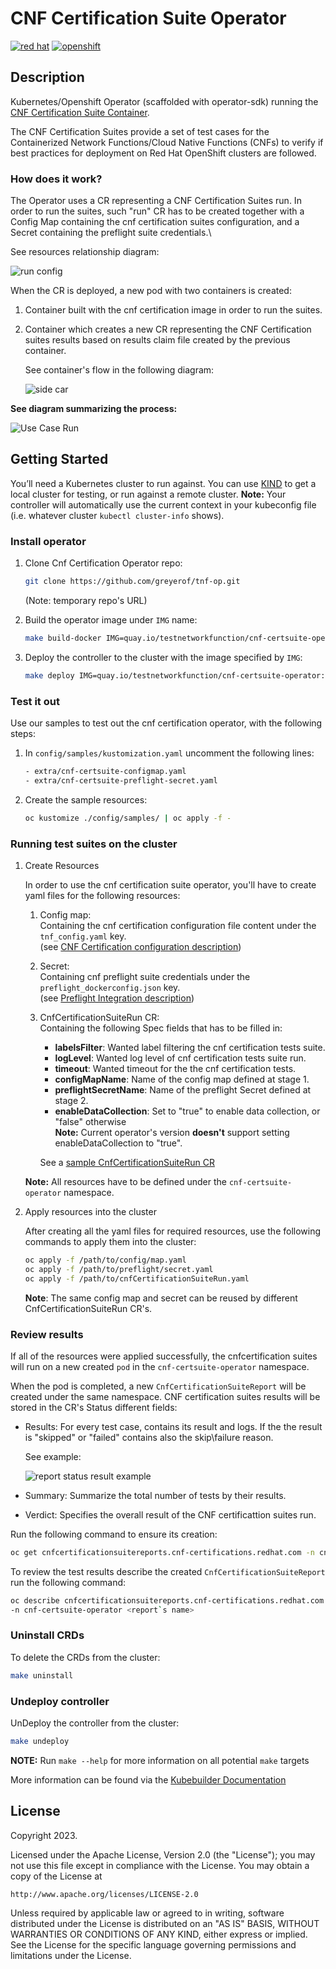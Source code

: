 # CNF Certification Suite Operator

[![red hat](https://img.shields.io/badge/red%20hat---?color=gray&logo=redhat&logoColor=red&style=flat)](https://www.redhat.com)
[![openshift](https://img.shields.io/badge/openshift---?color=gray&logo=redhatopenshift&logoColor=red&style=flat)](https://www.redhat.com/en/technologies/cloud-computing/openshift)

## Description

Kubernetes/Openshift Operator (scaffolded with operator-sdk) running the
[CNF Certification Suite Container](https://github.com/test-network-function/cnf-certification-test).

The CNF Certification Suites provide a set of test cases for the
Containerized Network Functions/Cloud Native Functions (CNFs) to verify if
best practices for deployment on Red Hat OpenShift clusters are followed.

### How does it work?

The Operator uses a CR representing a CNF Certification Suites run.
In order to run the suites, such "run" CR has to be created together
with a Config Map containing the cnf certification suites configuration,
and a Secret containing the preflight suite credentials.\

See resources relationship diagram:

![run config](doc/uml/run_config.png)

When the CR is deployed, a new pod with two containers is created:

1. Container built with the cnf certification image in order to run the suites.
2. Container which creates a new CR representing the CNF Certification suites
results based on results claim file created by the previous container.

    See container's flow in the following diagram:

    ![side car](doc/uml/side_car.png)

**See diagram summarizing the process:**

![Use Case Run](doc/uml/use_case_run.png)

## Getting Started

You’ll need a Kubernetes cluster to run against.
You can use [KIND](https://sigs.k8s.io/kind) to get a local cluster for testing,
or run against a remote cluster.
**Note:** Your controller will automatically use the current context in your
kubeconfig file (i.e. whatever cluster `kubectl cluster-info` shows).

### Install operator

1. Clone Cnf Certification Operator repo:

    ```sh
    git clone https://github.com/greyerof/tnf-op.git
    ```

    (Note: temporary repo's URL)

2. Build the operator image under `IMG` name:

    ```sh
    make build-docker IMG=quay.io/testnetworkfunction/cnf-certsuite-operator:<tag>
    ```

3. Deploy the controller to the cluster with the image specified by `IMG`:

    ```sh
    make deploy IMG=quay.io/testnetworkfunction/cnf-certsuite-operator:<tag>
    ```

### Test it out

Use our samples to test out the cnf certification operator, with the following steps:

1. In `config/samples/kustomization.yaml` uncomment the following lines:

    ```sh
    - extra/cnf-certsuite-configmap.yaml
    - extra/cnf-certsuite-preflight-secret.yaml
    ```

2. Create the sample resources:

    ```sh
    oc kustomize ./config/samples/ | oc apply -f -
    ```

### Running test suites on the cluster

1. Create Resources

    In order to use the cnf certification suite operator,
    you'll have to create yaml files for the following resources:

    1. Config map:\
    Containing the cnf certification configuration file
    content under the `tnf_config.yaml` key.\
    (see [CNF Certification configuration description](https://test-network-function.github.io/cnf-certification-test/configuration/))

    2. Secret:\
    Containing cnf preflight suite credentials
    under the `preflight_dockerconfig.json` key.\
    (see [Preflight Integration description](https://test-network-function.github.io/cnf-certification-test/runtime-env/#disable-intrusive-tests))

    3. CnfCertificationSuiteRun CR:\
    Containing the following Spec fields that has to be filled in:
        - **labelsFilter**: Wanted label filtering the cnf certification tests suite.
        - **logLevel**: Wanted log level of cnf certification tests suite run.
        - **timeout**: Wanted timeout for the the cnf certification tests.
        - **configMapName**: Name of the config map defined at stage 1.
        - **preflightSecretName**: Name of the preflight Secret
        defined at stage 2.
        - **enableDataCollection**: Set to "true" to enable data collection,
        or "false" otherwise\
        **Note:** Current operator's version **doesn't** support
        setting enableDataCollection to "true".

        See a [sample CnfCertificationSuiteRun CR](https://github.com/greyerof/tnf-op/blob/main/config/samples/cnf-certifications_v1alpha1_cnfcertificationsuiterun.yaml)

    **Note:** All resources have to be defined
    under the `cnf-certsuite-operator` namespace.

2. Apply resources into the cluster

    After creating all the yaml files for required resources,
    use the following commands to apply them into the cluster:

    ```sh
    oc apply -f /path/to/config/map.yaml
    oc apply -f /path/to/preflight/secret.yaml
    oc apply -f /path/to/cnfCertificationSuiteRun.yaml
    ```

    **Note**: The same config map and secret can be reused
    by different CnfCertificationSuiteRun CR's.

### Review results

If all of the resources were applied successfully, the cnfcertification suites
will run on a new created `pod` in the `cnf-certsuite-operator` namespace.

When the pod is completed, a new `CnfCertificationSuiteReport` will be created
under the same namespace.
CNF certification suites results will be stored in the CR's Status different fields:

- Results: For every test case, contains its result and logs.
If the the result is "skipped" or "failed" contains also the skip\failure reason.

    See example:

    ![report status result example](doc/examples/report_status_result_example.png)

- Summary: Summarize the total number of tests by their results.
- Verdict: Specifies the overall result of the CNF certificattion suites run.

Run the following command to ensure its creation:

```sh
oc get cnfcertificationsuitereports.cnf-certifications.redhat.com -n cnf-certsuite-operator
```

To review the test results describe the created
`CnfCertificationSuiteReport` run the following command:

```sh
oc describe cnfcertificationsuitereports.cnf-certifications.redhat.com \
-n cnf-certsuite-operator <report`s name>
```

### Uninstall CRDs

To delete the CRDs from the cluster:

```sh
make uninstall
```

### Undeploy controller

UnDeploy the controller from the cluster:

```sh
make undeploy
```

**NOTE:** Run `make --help` for more information on all potential `make` targets

More information can be found via the [Kubebuilder Documentation](https://book.kubebuilder.io/introduction.html)

## License

Copyright 2023.

Licensed under the Apache License, Version 2.0 (the "License");
you may not use this file except in compliance with the License.
You may obtain a copy of the License at

```plaintext
http://www.apache.org/licenses/LICENSE-2.0
```

Unless required by applicable law or agreed to in writing, software
distributed under the License is distributed on an "AS IS" BASIS,
WITHOUT WARRANTIES OR CONDITIONS OF ANY KIND, either express or implied.
See the License for the specific language governing permissions and
limitations under the License.

